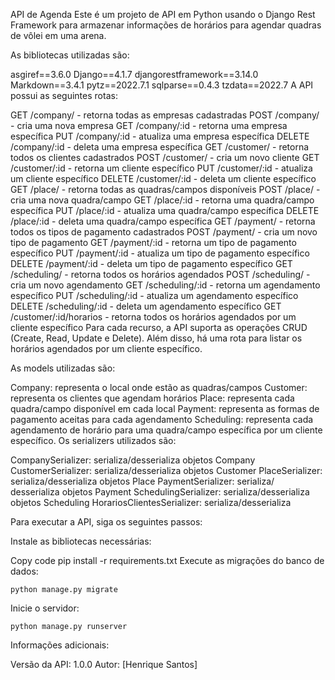 API de Agenda
Este é um projeto de API em Python usando o Django Rest Framework para armazenar informações de horários para agendar quadras de vôlei em uma arena.

As bibliotecas utilizadas são:

asgiref==3.6.0
Django==4.1.7
djangorestframework==3.14.0
Markdown==3.4.1
pytz==2022.7.1
sqlparse==0.4.3
tzdata==2022.7
A API possui as seguintes rotas:

GET /company/ - retorna todas as empresas cadastradas
POST /company/ - cria uma nova empresa
GET /company/:id - retorna uma empresa específica
PUT /company/:id - atualiza uma empresa específica
DELETE /company/:id - deleta uma empresa específica
GET /customer/ - retorna todos os clientes cadastrados
POST /customer/ - cria um novo cliente
GET /customer/:id - retorna um cliente específico
PUT /customer/:id - atualiza um cliente específico
DELETE /customer/:id - deleta um cliente específico
GET /place/ - retorna todas as quadras/campos disponíveis
POST /place/ - cria uma nova quadra/campo
GET /place/:id - retorna uma quadra/campo específica
PUT /place/:id - atualiza uma quadra/campo específica
DELETE /place/:id - deleta uma quadra/campo específica
GET /payment/ - retorna todos os tipos de pagamento cadastrados
POST /payment/ - cria um novo tipo de pagamento
GET /payment/:id - retorna um tipo de pagamento específico
PUT /payment/:id - atualiza um tipo de pagamento específico
DELETE /payment/:id - deleta um tipo de pagamento específico
GET /scheduling/ - retorna todos os horários agendados
POST /scheduling/ - cria um novo agendamento
GET /scheduling/:id - retorna um agendamento específico
PUT /scheduling/:id - atualiza um agendamento específico
DELETE /scheduling/:id - deleta um agendamento específico
GET /customer/:id/horarios - retorna todos os horários agendados por um cliente específico
Para cada recurso, a API suporta as operações CRUD (Create, Read, Update e Delete). Além disso, há uma rota para listar os horários agendados por um cliente específico.

As models utilizadas são:

Company: representa o local onde estão as quadras/campos
Customer: representa os clientes que agendam horários
Place: representa cada quadra/campo disponível em cada local
Payment: representa as formas de pagamento aceitas para cada agendamento
Scheduling: representa cada agendamento de horário para uma quadra/campo específica por um cliente específico.
Os serializers utilizados são:

CompanySerializer: serializa/desserializa objetos Company
CustomerSerializer: serializa/desserializa objetos Customer
PlaceSerializer: serializa/desserializa objetos Place
PaymentSerializer: serializa/ desserializa objetos Payment
SchedulingSerializer: serializa/desserializa objetos Scheduling
HorariosClientesSerializer: serializa/desserializa



Para executar a API, siga os seguintes passos:

Instale as bibliotecas necessárias:

Copy code
	pip install -r requirements.txt
Execute as migrações do banco de dados:


	python manage.py migrate
Inicie o servidor:

	python manage.py runserver


Informações adicionais:

Versão da API: 1.0.0
Autor: [Henrique Santos]